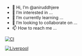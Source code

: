 - 👋 Hi, I’m @aniruddhjere
- 👀 I’m interested in ...
- 🌱 I’m currently learning ...
- 💞️ I’m looking to collaborate on ...
- 📫 How to reach me ...

<!---
aniruddhjere/aniruddhjere is a ✨ special ✨ repository because its `README.md` (this file) appears on your GitHub profile.
You can click the Preview link to take a look at your changes.
--->
[![CI](https://github.com/aniruddhjere/aniruddhjere/actions/workflows/blank.yml/badge.svg)](https://github.com/aniruddhjere/aniruddhjere/actions/workflows/blank.yml)

[![Liverpool](https://github.com/aniruddhjere/aniruddhjere/actions/workflows/Jere.yml/badge.svg)](https://github.com/aniruddhjere/aniruddhjere/actions/workflows/Jere.yml)
